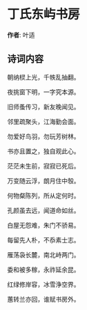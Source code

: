 # 丁氏东屿书房

**作者**: 叶适

## 诗词内容

朝纳棂上光，千帙乱抽翻。

夜挑窗下明，一字究本源。

旧师蚤传习，新友晚闻见。

邻里疏聚头，江海勤会面。

勿爱好鸟羽，勿玩芳树林。

书亦且置之，独自观此心。

茫茫未生前，寂寂已死后。

万变随云浮，朗月住中彀。

何物粲陈列，所从定何时。

孔颜虽去远，闻道命如丝。

白屋无怨难，朱门不骄易。

每留先人朴，不忝素士志。

雁荡袅长麓，南北峙两门。

委和被多稼，永祚延余昆。

红绿修岸容，冰雪浄空界。

蕙转兰亦回，谁赋书房外。

